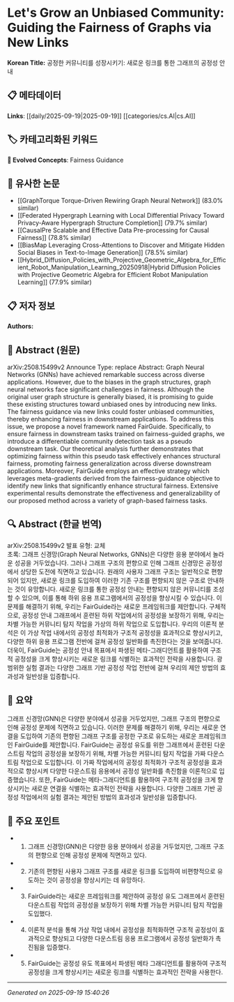 
# Let's Grow an Unbiased Community: Guiding the Fairness of Graphs via New Links

**Korean Title:** 공정한 커뮤니티를 성장시키기: 새로운 링크를 통한 그래프의 공정성 안내

## 📋 메타데이터

**Links**: [[daily/2025-09-19|2025-09-19]] [[categories/cs.AI|cs.AI]]

## 🏷️ 카테고리화된 키워드
**🚀 Evolved Concepts**: Fairness Guidance

## 🔗 유사한 논문
- [[GraphTorque Torque-Driven Rewiring Graph Neural Network]] (83.0% similar)
- [[Federated Hypergraph Learning with Local Differential Privacy Toward Privacy-Aware Hypergraph Structure Completion]] (79.7% similar)
- [[CausalPre Scalable and Effective Data Pre-processing for Causal Fairness]] (78.8% similar)
- [[BiasMap Leveraging Cross-Attentions to Discover and Mitigate Hidden Social Biases in Text-to-Image Generation]] (78.5% similar)
- [[Hybrid_Diffusion_Policies_with_Projective_Geometric_Algebra_for_Efficient_Robot_Manipulation_Learning_20250918|Hybrid Diffusion Policies with Projective Geometric Algebra for Efficient Robot Manipulation Learning]] (77.9% similar)

## 📋 저자 정보

**Authors:** 

## 📄 Abstract (원문)

arXiv:2508.15499v2 Announce Type: replace 
Abstract: Graph Neural Networks (GNNs) have achieved remarkable success across diverse applications. However, due to the biases in the graph structures, graph neural networks face significant challenges in fairness. Although the original user graph structure is generally biased, it is promising to guide these existing structures toward unbiased ones by introducing new links. The fairness guidance via new links could foster unbiased communities, thereby enhancing fairness in downstream applications. To address this issue, we propose a novel framework named FairGuide. Specifically, to ensure fairness in downstream tasks trained on fairness-guided graphs, we introduce a differentiable community detection task as a pseudo downstream task. Our theoretical analysis further demonstrates that optimizing fairness within this pseudo task effectively enhances structural fairness, promoting fairness generalization across diverse downstream applications. Moreover, FairGuide employs an effective strategy which leverages meta-gradients derived from the fairness-guidance objective to identify new links that significantly enhance structural fairness. Extensive experimental results demonstrate the effectiveness and generalizability of our proposed method across a variety of graph-based fairness tasks.

## 🔍 Abstract (한글 번역)

arXiv:2508.15499v2 발표 유형: 교체  
초록: 그래프 신경망(Graph Neural Networks, GNNs)은 다양한 응용 분야에서 놀라운 성공을 거두었습니다. 그러나 그래프 구조의 편향으로 인해 그래프 신경망은 공정성에서 상당한 도전에 직면하고 있습니다. 원래의 사용자 그래프 구조는 일반적으로 편향되어 있지만, 새로운 링크를 도입하여 이러한 기존 구조를 편향되지 않은 구조로 안내하는 것이 유망합니다. 새로운 링크를 통한 공정성 안내는 편향되지 않은 커뮤니티를 조성할 수 있으며, 이를 통해 하위 응용 프로그램에서의 공정성을 향상시킬 수 있습니다. 이 문제를 해결하기 위해, 우리는 FairGuide라는 새로운 프레임워크를 제안합니다. 구체적으로, 공정성 안내 그래프에서 훈련된 하위 작업에서의 공정성을 보장하기 위해, 우리는 차별 가능한 커뮤니티 탐지 작업을 가상의 하위 작업으로 도입합니다. 우리의 이론적 분석은 이 가상 작업 내에서의 공정성 최적화가 구조적 공정성을 효과적으로 향상시키고, 다양한 하위 응용 프로그램 전반에 걸쳐 공정성 일반화를 촉진한다는 것을 보여줍니다. 더욱이, FairGuide는 공정성 안내 목표에서 파생된 메타-그래디언트를 활용하여 구조적 공정성을 크게 향상시키는 새로운 링크를 식별하는 효과적인 전략을 사용합니다. 광범위한 실험 결과는 다양한 그래프 기반 공정성 작업 전반에 걸쳐 우리의 제안 방법의 효과성과 일반성을 입증합니다.

## 📝 요약

그래프 신경망(GNN)은 다양한 분야에서 성공을 거두었지만, 그래프 구조의 편향으로 인해 공정성 문제에 직면하고 있습니다. 이러한 문제를 해결하기 위해, 우리는 새로운 연결을 도입하여 기존의 편향된 그래프 구조를 공정한 구조로 유도하는 새로운 프레임워크인 FairGuide를 제안합니다. FairGuide는 공정성 유도를 위한 그래프에서 훈련된 다운스트림 작업의 공정성을 보장하기 위해, 차별 가능한 커뮤니티 탐지 작업을 가짜 다운스트림 작업으로 도입합니다. 이 가짜 작업에서의 공정성 최적화가 구조적 공정성을 효과적으로 향상시켜 다양한 다운스트림 응용에서 공정성 일반화를 촉진함을 이론적으로 입증했습니다. 또한, FairGuide는 메타-그래디언트를 활용하여 구조적 공정성을 크게 향상시키는 새로운 연결을 식별하는 효과적인 전략을 사용합니다. 다양한 그래프 기반 공정성 작업에서의 실험 결과는 제안된 방법의 효과성과 일반성을 입증합니다.

## 🎯 주요 포인트

- 1. 그래프 신경망(GNN)은 다양한 응용 분야에서 성공을 거두었지만, 그래프 구조의 편향으로 인해 공정성 문제에 직면하고 있다.

- 2. 기존의 편향된 사용자 그래프 구조를 새로운 링크를 도입하여 비편향적으로 유도하는 것이 공정성을 향상시키는 데 유망하다.

- 3. FairGuide라는 새로운 프레임워크를 제안하여 공정성 유도 그래프에서 훈련된 다운스트림 작업의 공정성을 보장하기 위해 차별 가능한 커뮤니티 탐지 작업을 도입했다.

- 4. 이론적 분석을 통해 가상 작업 내에서 공정성을 최적화하면 구조적 공정성이 효과적으로 향상되고 다양한 다운스트림 응용 프로그램에서 공정성 일반화가 촉진됨을 입증했다.

- 5. FairGuide는 공정성 유도 목표에서 파생된 메타 그래디언트를 활용하여 구조적 공정성을 크게 향상시키는 새로운 링크를 식별하는 효과적인 전략을 사용한다.

---

*Generated on 2025-09-19 15:40:26*